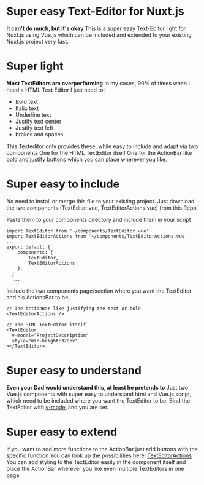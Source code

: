 # Super easy Text-Editor for Nuxt.js
**It can't do much, but it's okay**
This is a super easy Text-Editor light for Nuxt.js using Vue.js
which can be included and extended to your existing Nuxt.js project very fast.

# Super light
**Most TextEditors are overperforming**
In my cases, 90% of times when I need a HTML Text Editor I just need to:
 - Bold text 
 - Italic text 
 - Underline text 
 - Justify text center
 - Justify text left
 - brakes and spaces

This Texteditor only provides these, while easy to include and adapt via two components
One for the HTML TextEditor itself
One for the ActionBar like bold and justify buttons which you can place wherever you like.

# Super easy to include
No need to install or merge this file to your existing project.
Just download the two components (TextEditor.vue, TextEditorActions.vue) from this Repo,

Paste them to your components directory and include them in your script

    import TextEditor from '~/components/TextEditor.vue'
	import TextEditorActions from '~/components/TextEditorActions.vue'
	...
	export default {
		components: {
		    TextEditor,
		    TextEditorActions
		},
	  }
	  ...

Include the two components page/section where you want the TextEditor and his ActionsBar to be.

    // The ActionBar like justifying the text or bold
    <TextEditorActions />

    // The HTML TextEditor itself
    <TextEditor
      v-model="ProjectDescription"
      style="min-height:320px"
    ></TextEditor>

# Super easy to understand
**Even your Dad would understand this, at least he pretends to**
Just two Vue.js components with super easy to understand html and Vue.js script,
which need to be included where you want the TextEditor to be.
Bind the TextEditor with [v-model](https://vuejs.org/v2/guide/forms.html) and you are set.

# Super easy to extend
If you want to add more functions to the ActionBar just add buttons with the specific function
You can look up the possibilities here:
 [TextEditorActions](https://reference.codeproject.com/book/dom/document/execcommand)
You can add styling to the TextEditor easily in the component itself 
and place the ActionBar wherever you like even multiple TextEditors in one page.


 

